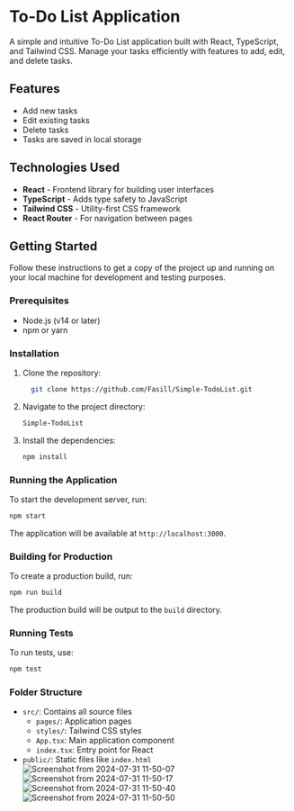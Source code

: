 

# To-Do List Application

A simple and intuitive To-Do List application built with React, TypeScript, and Tailwind CSS. Manage your tasks efficiently with features to add, edit, and delete tasks.

## Features

- Add new tasks
- Edit existing tasks
- Delete tasks
- Tasks are saved in local storage

## Technologies Used

- **React** - Frontend library for building user interfaces
- **TypeScript** - Adds type safety to JavaScript
- **Tailwind CSS** - Utility-first CSS framework
- **React Router** - For navigation between pages

## Getting Started

Follow these instructions to get a copy of the project up and running on your local machine for development and testing purposes.

### Prerequisites

- Node.js (v14 or later)
- npm or yarn

### Installation

1. Clone the repository:

   ```bash
     git clone https://github.com/Fasill/Simple-TodoList.git
   ```

2. Navigate to the project directory:

   ```bash
   Simple-TodoList
   ```

3. Install the dependencies:

   ```bash
   npm install
   ```



### Running the Application

To start the development server, run:

```bash
npm start
```


The application will be available at `http://localhost:3000`.

### Building for Production

To create a production build, run:

```bash
npm run build
```

The production build will be output to the `build` directory.

### Running Tests

To run tests, use:

```bash
npm test
```


### Folder Structure

- `src/`: Contains all source files
  - `pages/`: Application pages
  - `styles/`: Tailwind CSS styles
  - `App.tsx`: Main application component
  - `index.tsx`: Entry point for React
- `public/`: Static files like `index.html`
![Screenshot from 2024-07-31 11-50-07](https://github.com/user-attachments/assets/dfadfe9d-11b5-48e5-a107-c85c9cd6af64)
![Screenshot from 2024-07-31 11-50-17](https://github.com/user-attachments/assets/d6a4e01f-4ff2-4394-bf8c-5df1fa53982c)
![Screenshot from 2024-07-31 11-50-40](https://github.com/user-attachments/assets/5c7421a0-3b59-478b-bc13-da16c93bde4d)
![Screenshot from 2024-07-31 11-50-50](https://github.com/user-attachments/assets/808e957d-2813-4775-8a15-64e1022979ed)



